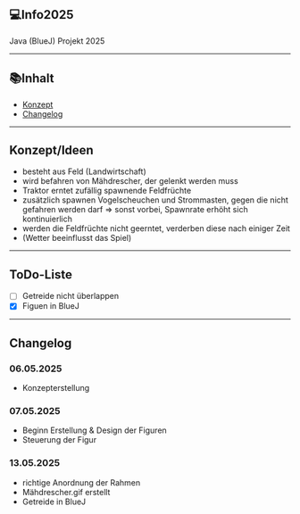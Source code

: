 ## 💻Info2025
Java (BlueJ) Projekt 2025

---

## 📚Inhalt
- [Konzept](#konzept)
- [Changelog](#changelog)

---

## Konzept/Ideen

- besteht aus Feld (Landwirtschaft)
- wird befahren von Mähdrescher, der gelenkt werden muss
- Traktor erntet zufällig spawnende Feldfrüchte
- zusätzlich spawnen Vogelscheuchen und Strommasten, gegen die nicht gefahren werden darf => sonst vorbei, Spawnrate erhöht sich kontinuierlich
- werden die Feldfrüchte nicht geerntet, verderben diese nach einiger Zeit
- (Wetter beeinflusst das Spiel)

---

## ToDo-Liste

- [ ] Getreide nicht überlappen   
- [x] Figuen in BlueJ

---
## Changelog

### 06.05.2025
- Konzepterstellung

### 07.05.2025
- Beginn Erstellung & Design der Figuren
- Steuerung der Figur

### 13.05.2025
- richtige Anordnung der Rahmen
- Mähdrescher.gif erstellt
- Getreide in BlueJ
